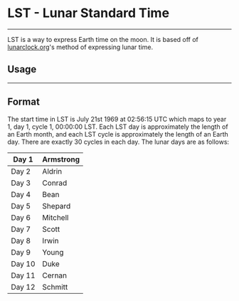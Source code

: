 # LST - Lunar Standard Time

---
LST is a way to express Earth time on the moon. It is based off of <a href="http://lunarclock.org/">lunarclock.org</a>'s method of expressing lunar time.

## Usage

---
## Format
The start time in LST is July 21st 1969	at 02:56:15 UTC which maps to year 1, day 1, cycle 1, 00:00:00 LST. Each LST day is approximately the length of an Earth month, and each LST cycle is approximately the length of an Earth day. There are exactly 30 cycles in each day. The lunar days are as follows:

| Day 1  | Armstrong   |
|--------|---|
| Day 2  | Aldrin  |
| Day 3  | Conrad  |
| Day 4  | Bean  |
| Day 5  | Shepard  |
| Day 6  | Mitchell  |
| Day 7  | Scott  |
| Day 8  | Irwin  |
| Day 9  | Young  |
| Day 10 | Duke  |
| Day 11 | Cernan  |
| Day 12 | Schmitt  |
